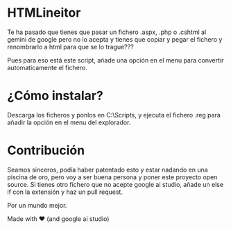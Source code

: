 # HTMLineitor

Te ha pasado que tienes que pasar un fichero .aspx, .php o .cshtml al gemini de google pero no lo acepta y tienes que copiar y pegar el fichero y renombrarlo a html para que se lo trague???

Pues para eso está este script, añade una opción en el menu para convertir automaticamente el fichero.

# ¿Cómo instalar?

Descarga los ficheros y ponlos en C:\\Scripts, y ejecuta el fichero .reg para añadir la opción en el menu del explorador.

# Contribución

Seamos sinceros, podía haber patentado esto y estar nadando en una piscina de oro, pero voy a ser buena persona y poner este proyecto open source. Si tienes otro fichero que no acepte google ai studio, añade un else if con la extensión y haz un pull request.

Por un mundo mejor.


Made with ♥️ (and google ai studio)

